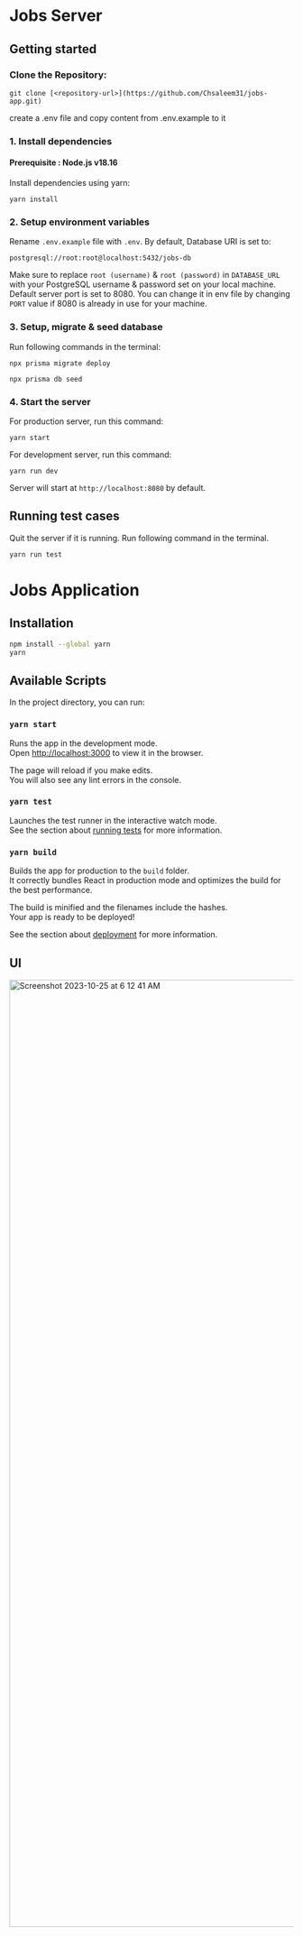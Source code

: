 # Jobs Server

## Getting started

### Clone the Repository:
```
git clone [<repository-url>](https://github.com/Chsaleem31/jobs-app.git)
```
create a .env file and copy content from .env.example to it

### 1. Install dependencies

#### Prerequisite : Node.js v18.16

Install dependencies using yarn:

```
yarn install
```

### 2. Setup environment variables

Rename `.env.example` file with `.env`.
By default, Database URI is set to:

```
postgresql://root:root@localhost:5432/jobs-db
```

Make sure to replace `root (username)` & `root (password)` in `DATABASE_URL` with your PostgreSQL username & password set on your local machine.
Default server port is set to 8080. You can change it in env file by changing `PORT` value if 8080 is already in use for your machine.

### 3. Setup, migrate & seed database

Run following commands in the terminal:

```
npx prisma migrate deploy
```

```
npx prisma db seed
```

### 4. Start the server

For production server, run this command:

```
yarn start
```

For development server, run this command:

```
yarn run dev
```

Server will start at `http://localhost:8080` by default.

## Running test cases

Quit the server if it is running.
Run following command in the terminal.

```
yarn run test
```

# Jobs Application

## Installation

```sh
npm install --global yarn
yarn
```

## Available Scripts

In the project directory, you can run:

### `yarn start`

Runs the app in the development mode.\
Open [http://localhost:3000](http://localhost:3000) to view it in the browser.

The page will reload if you make edits.\
You will also see any lint errors in the console.

### `yarn test`

Launches the test runner in the interactive watch mode.\
See the section about [running tests](https://facebook.github.io/create-react-app/docs/running-tests) for more information.

### `yarn build`

Builds the app for production to the `build` folder.\
It correctly bundles React in production mode and optimizes the build for the best performance.

The build is minified and the filenames include the hashes.\
Your app is ready to be deployed!

See the section about [deployment](https://facebook.github.io/create-react-app/docs/deployment) for more information.

## UI
<img width="1680" alt="Screenshot 2023-10-25 at 6 12 41 AM" src="https://github.com/Chsaleem31/jobs-app/assets/119432487/c32d8997-8da8-4fae-ad8f-27300d9d6b2e">
